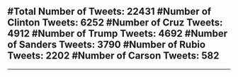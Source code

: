 #Total Number of Tweets: 22431 
#Number of Clinton Tweets: 6252
#Number of Cruz Tweets: 4912
#Number of Trump Tweets: 4692
#Number of Sanders Tweets: 3790
#Number of Rubio Tweets: 2202
#Number of Carson Tweets: 582
---
---
